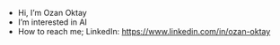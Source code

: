 - Hi, I’m Ozan Oktay
- I’m interested in AI
- How to reach me; 
LinkedIn: https://www.linkedin.com/in/ozan-oktay

